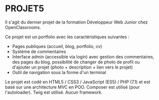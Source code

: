 # PROJET5

Il s'agit du dernier projet de la formation Développeur Web Junior chez OpenClassrooms.

Ce projet est un portfolio avec les caractéristiques suivantes :
- Pages publiques (accueil, blog, portfolio, cv)
- Système de commentaires
- Interface admin (accessible via login) avec gestion des commentaires, des pages du blog, possibilité de changer de photo de profil ou d'ajouter un projet (photo + description + lien vers le projet)
- Outil de navigation sous la forme d'un terminal

Le projet est codé en HTML5 / CSS3 / JavaScript (ES5) / PHP (7.1) et est basé sur une architecture MVC en POO. 
Composer est utilisé (pour l'autoloader).
Twig est utilisé.
Aucun framework.
